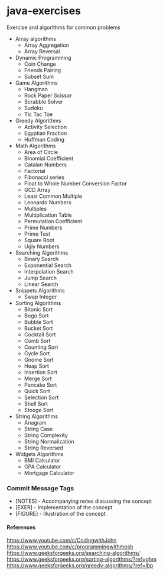 # java-exercises
Exercise and algorithms for common problems


* Array algorithms
  * Array Aggregation
  * Array Reversal
* Dynamic Programming
  * Coin Change
  * Friends Pairing
  * Subset Sum
* Game Algorithms
  * Hangman
  * Rock Paper Scissor
  * Scrabble Solver
  * Sudoku  
  * Tic Tac Toe
* Greedy Algorithms
  * Activity Selection
  * Egyptian Fraction
  * Huffman Coding
* Math Algorithms
  * Area of Circle
  * Binomial Coefficient
  * Catalan Numbers
  * Factorial
  * Fibonacci series
  * Float to Whole Number Conversion Factor
  * GCD Array
  * Least Common Multiple
  * Leonardo Numbers
  * Multiples
  * Multiplication Table
  * Permutation Coefficient
  * Prime Numbers
  * Prime Test
  * Square Root
  * Ugly Numbers
* Searching Algorithms
  * Binary Search
  * Exponential Search
  * Interpolation Search
  * Jump Search
  * Linear Search
* Snippets Algorithms
  * Swap Integer
* Sorting Algorithms
  * Bitonic Sort
  * Bogo Sort
  * Bubble Sort
  * Bucket Sort
  * Cocktail Sort
  * Comb Sort
  * Counting Sort
  * Cycle Sort
  * Gnome Sort
  * Heap Sort
  * Insertion Sort
  * Merge Sort
  * Pancake Sort
  * Quick Sort
  * Selection Sort
  * Shell Sort
  * Stooge Sort
* String Algorithms
  * Anagram
  * String Case
  * String Complexity
  * String Normalization
  * String Reversed
* Widgets Algorithms
  * BMI Calculator
  * GPA Calculator
  * Mortgage Calculator


### Commit Message Tags
* [NOTES] - Accompanying notes discussing the concept
* [EXER] - Implementation of the concept
* [FIGURE] - Illustration of the concept

#### References
https://www.youtube.com/c/CodingwithJohn
https://www.youtube.com/c/programmingwithmosh
https://www.geeksforgeeks.org/searching-algorithms/
https://www.geeksforgeeks.org/sorting-algorithms/?ref=ghm
https://www.geeksforgeeks.org/greedy-algorithms/?ref=lbp
